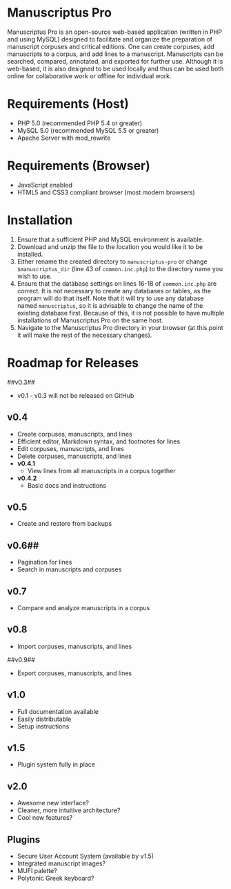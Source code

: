 # Manuscriptus Pro #
Manuscriptus Pro is an open-source web-based application (written in PHP and using MySQL) designed to facilitate and organize the preparation of manuscript corpuses and critical editions. One can create corpuses, add manuscripts to a corpus, and add lines to a manuscript. Manuscripts can be searched, compared, annotated, and exported for further use. Although it is web-based, it is also designed to be used locally and thus can be used both online for collaborative work or offline for individual work.

# Requirements (Host) #
* PHP 5.0 (recommended PHP 5.4 or greater)
* MySQL 5.0 (recommended MySQL 5.5 or greater)
* Apache Server with mod_rewrite

# Requirements (Browser) #
* JavaScript enabled
* HTML5 and CSS3 compliant browser (most modern browsers)

# Installation #
1. Ensure that a sufficient PHP and MySQL environment is available.
2. Download and unzip the file to the location you would like it to be installed.
3. Either rename the created directory to `manuscriptus-pro` or change `$manuscriptus_dir` (line 43 of `common.inc.php`) to the directory name you wish to use.
4. Ensure that the database settings on lines 16-18 of `common.inc.php` are correct. It is not necessary to create any databases or tables, as the program will do that itself. Note that it will try to use any database named `manuscriptus`, so it is advisable to change the name of the existing database first. Because of this, it is not possible to have multiple installations of Manuscriptus Pro on the same host.
5. Navigate to the Manuscriptus Pro directory in your browser (at this point it will make the rest of the necessary changes).

# Roadmap for Releases #

##v0.3##
* v0.1 - v0.3 will not be released on GitHub

## v0.4 ##
* Create corpuses, manuscripts, and lines
* Efficient editor, Markdown syntax, and footnotes for lines
* Edit corpuses, manuscripts, and lines
* Delete corpuses, manuscripts, and lines
* **v0.4.1**
	* View lines from all manuscripts in a corpus together
* **v0.4.2**
	* Basic docs and instructions

## v0.5 ##
* Create and restore from backups

## v0.6##
* Pagination for lines
* Search in manuscripts and corpuses 

## v0.7 ##
* Compare and analyze manuscripts in a corpus

## v0.8 ##
* Import corpuses, manuscripts, and lines

##v0.9##
* Export corpuses, manuscripts, and lines

## v1.0 ##
* Full documentation available
* Easily distributable
* Setup instructions

## v1.5 ##
* Plugin system fully in place

## v2.0 ##
* Awesome new interface?
* Cleaner, more intuitive architecture?
* Cool new features?

## Plugins ##
* Secure User Account System (available by v1.5)
* Integrated manuscript images?
* MUFI palette?
* Polytonic Greek keyboard?
